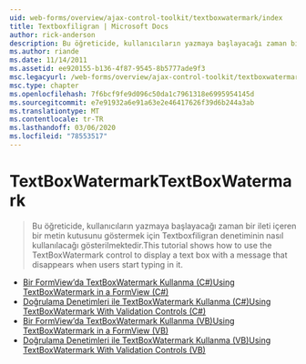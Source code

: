 ```yaml
---
uid: web-forms/overview/ajax-control-toolkit/textboxwatermark/index
title: Textboxfiligran | Microsoft Docs
author: rick-anderson
description: Bu öğreticide, kullanıcıların yazmaya başlayacağı zaman bir ileti içeren bir metin kutusunu göstermek için Textboxfiligran denetiminin nasıl kullanılacağı gösterilmektedir.
ms.author: riande
ms.date: 11/14/2011
ms.assetid: ee920155-b136-4f87-9545-8b5777ade9f3
msc.legacyurl: /web-forms/overview/ajax-control-toolkit/textboxwatermark
msc.type: chapter
ms.openlocfilehash: 7f6bcf9fe9d096c50da1c7961318e6995954145d
ms.sourcegitcommit: e7e91932a6e91a63e2e46417626f39d6b244a3ab
ms.translationtype: MT
ms.contentlocale: tr-TR
ms.lasthandoff: 03/06/2020
ms.locfileid: "78553517"
---
```

# <a name="textboxwatermark"></a><span data-ttu-id="5e1b9-103">TextBoxWatermark</span><span class="sxs-lookup"><span data-stu-id="5e1b9-103">TextBoxWatermark</span></span>

> <span data-ttu-id="5e1b9-104">Bu öğreticide, kullanıcıların yazmaya başlayacağı zaman bir ileti içeren bir metin kutusunu göstermek için Textboxfiligran denetiminin nasıl kullanılacağı gösterilmektedir.</span><span class="sxs-lookup"><span data-stu-id="5e1b9-104">This tutorial shows how to use the TextBoxWatermark control to display a text box with a message that disappears when users start typing in it.</span></span>

- [<span data-ttu-id="5e1b9-105">Bir FormView’da TextBoxWatermark Kullanma (C#)</span><span class="sxs-lookup"><span data-stu-id="5e1b9-105">Using TextBoxWatermark in a FormView (C#)</span></span>](using-textboxwatermark-in-a-formview-cs.md)
- [<span data-ttu-id="5e1b9-106">Doğrulama Denetimleri ile TextBoxWatermark Kullanma (C#)</span><span class="sxs-lookup"><span data-stu-id="5e1b9-106">Using TextBoxWatermark With Validation Controls (C#)</span></span>](using-textboxwatermark-with-validation-controls-cs.md)
- [<span data-ttu-id="5e1b9-107">Bir FormView’da TextBoxWatermark Kullanma (VB)</span><span class="sxs-lookup"><span data-stu-id="5e1b9-107">Using TextBoxWatermark in a FormView (VB)</span></span>](using-textboxwatermark-in-a-formview-vb.md)
- [<span data-ttu-id="5e1b9-108">Doğrulama Denetimleri ile TextBoxWatermark Kullanma (VB)</span><span class="sxs-lookup"><span data-stu-id="5e1b9-108">Using TextBoxWatermark With Validation Controls (VB)</span></span>](using-textboxwatermark-with-validation-controls-vb.md)
